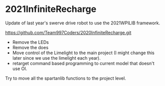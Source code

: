 # 2021InfiniteRecharge
Update of last year's swerve drive robot to use the 2021WPILIB framework.

https://github.com/Team997Coders/2020InfiniteRecharge.git

* Remove the LEDs
* Remove the does
* Move control of the Limelight to the main project (I might change this later since we use the limelight each year).
* retarget command based programming to current model that doesn't use OI.

Try to move all the spartanlib functions to the project level.


